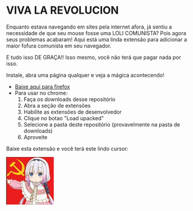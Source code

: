 # VIVA LA REVOLUCION

Enquanto estava navegando em sites pela internet afora, já sentiu a necessidade de que seu mouse fosse uma LOLI COMUNISTA? Pois agora seus problemas acabaram! Aqui está uma linda extensão para adicionar a maior fofura comunista em seu navegador.

E tudo isso DE GRAÇA!! Isso mesmo, você não terá que pagar nada por isso.

Instale, abra uma página qualquer e veja a mágica acontecendo!

- [Baixe aqui para firefox](https://addons.mozilla.org/en-US/firefox/addon/communist-loli/)
- Para usar no chrome:
    1. Faça os downloads desse repositório
    2. Abra a seção de extensões
    3. Habilite as extensões de desenvolvedor
    4. Clique no botao "Load upacked"
    5. Selecione a pasta deste repositório (provavelmente na pasta de downloads)
    6. Aproveite

Baixe esta extensão e você terá este lindo cursor:

![communist loli](icons/communist-loli.jpg)


